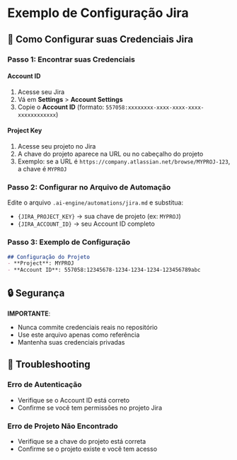 # Exemplo de Configuração Jira

## 🔧 Como Configurar suas Credenciais Jira

### Passo 1: Encontrar suas Credenciais

#### Account ID
1. Acesse seu Jira
2. Vá em **Settings** > **Account Settings**
3. Copie o **Account ID** (formato: `557058:xxxxxxxx-xxxx-xxxx-xxxx-xxxxxxxxxxxx`)

#### Project Key
1. Acesse seu projeto no Jira
2. A chave do projeto aparece na URL ou no cabeçalho do projeto
3. Exemplo: se a URL é `https://company.atlassian.net/browse/MYPROJ-123`, a chave é `MYPROJ`

### Passo 2: Configurar no Arquivo de Automação

Edite o arquivo `.ai-engine/automations/jira.md` e substitua:

- `{JIRA_PROJECT_KEY}` → sua chave de projeto (ex: `MYPROJ`)
- `{JIRA_ACCOUNT_ID}` → seu Account ID completo

### Passo 3: Exemplo de Configuração

```markdown
## Configuração do Projeto
- **Project**: MYPROJ
- **Account ID**: 557058:12345678-1234-1234-1234-123456789abc
```

## 🔒 Segurança

**IMPORTANTE**: 
- Nunca commite credenciais reais no repositório
- Use este arquivo apenas como referência
- Mantenha suas credenciais privadas

## 🚨 Troubleshooting

### Erro de Autenticação
- Verifique se o Account ID está correto
- Confirme se você tem permissões no projeto Jira

### Erro de Projeto Não Encontrado
- Verifique se a chave do projeto está correta
- Confirme se o projeto existe e você tem acesso
